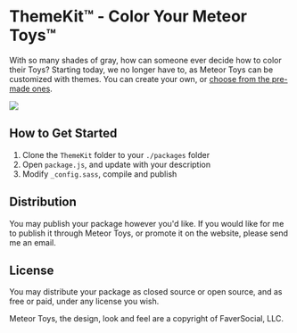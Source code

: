 ThemeKit™ - Color Your Meteor Toys™
===================================

With so many shades of gray, how can someone ever decide how to color their Toys? Starting today, we no longer have to, as Meteor Toys can be customized with themes. You can create your own, or <a href="https://atmospherejs.com/meteortoysthemes">choose from the pre-made ones</a>.

<img src="http://meteor.toys/sdk.gif">

## How to Get Started

1. Clone the `ThemeKit` folder to your `./packages` folder
2. Open `package.js`, and update with your description
3. Modify `_config.sass`, compile and publish

## Distribution

You may publish your package however you'd like. If you would like for me to publish it through Meteor Toys, or promote it on the website, please send me an email. 

## License

You may distribute your package as closed source or open source, and as free or paid, under any license you wish.

Meteor Toys, the design, look and feel are a copyright of FaverSocial, LLC. 